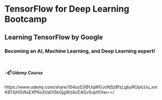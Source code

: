 # TensorFlow for Deep Learning Bootcamp
<h2>Learning TensorFlow by Google</h2>
 <h3> Becoming an AI, Machine Learning, and Deep Learning expert!</h2>
<br>
<h5>-📫 Udemy Course</h5> https://www.udemy.com/share/104ssS3@UqWGJoNSz8fzLgbyROplcUu_xmKBT4jHGWsEXP6o3VaOl5kGjgWzAcEAGv9JptfOiw==/
